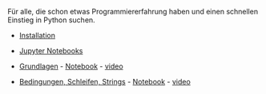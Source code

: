 Für alle, die schon etwas Programmiererfahrung haben und einen schnellen Einstieg in Python suchen.

- [Installation](./installation.md)

- [Jupyter Notebooks](https://youtu.be/FRTIJix-j3c?si=1Ko2M0CCSKNqtamw)

- [Grundlagen](https://nbviewer.jupyter.org/github/ktheu/PythonLernen/blob/gh-pages/grundlagen.ipynb) - 
   [Notebook](./grundlagen.ipynb) - [video](https://youtu.be/bDHNZggFtZk)

- [Bedingungen, Schleifen, Strings](https://nbviewer.jupyter.org/github/ktheu/PythonLernen/blob/gh-pages/bedingungen.ipynb) - 
   [Notebook](./bedingungen.ipynb) - [video](https://youtu.be/NEQJCSbloOw)

  
 